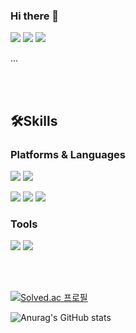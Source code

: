 ### Hi there 👋
<p>
<a href="https://cyns967.tistory.com/" target="_blank"><img src="https://img.shields.io/badge/BLOG-000000?style=flat-square&logo=Tistory&logoColor=white"/></a>
<a href="https://www.notion.so/Resume-4da0bc4d054d4d29be5539a920664296?pvs=4" target="_blank"><img src="https://img.shields.io/badge/PORTFOLIO-000000?style=flat-square&logo=Notion&logoColor=white"/></a>
<a href="mailto:0607yeonsoo@gmail.com" target="_blank"><img src="https://img.shields.io/badge/Mail-EA4335?style=flat-square&logo=Google&logoColor=white"/></a>
</p>

<p>
 ...
</p>

<br></br>
  

## 🛠Skills
### Platforms & Languages
<p>
<img src="https://img.shields.io/badge/SPRING-6DB33F?style=flat&logo=Spring&logoColor=white"/>
<img src="https://img.shields.io/badge/Amazon AWS-232F3E?style=flat&logo=Amazon AWS&logoColor=FF9900"/>
</p><p>
<img src="https://img.shields.io/badge/Java-orange?style=flat&logo=Java&logoColor=white"/>
<img src="https://img.shields.io/badge/Python-3776AB?style=flat&logo=Python&logoColor=white"/>
<img src="https://img.shields.io/badge/MySQL-4479A1?style=flat&logo=MySQL&logoColor=white"/>
</p>

### Tools
<p>
<img src="https://img.shields.io/badge/Git-F05032?style=flat&logo=Git&logoColor=white"/>
<img src="https://img.shields.io/badge/IntelliJ IDEA-000000?style=flat&logo=IntelliJ IDEA&logoColor=white"/>
</p>

<br></br>
<p>
 
[![Solved.ac
프로필](http://mazassumnida.wtf/api/v2/generate_badge?boj=0607cys)](https://solved.ac/0607cys)

![Anurag's GitHub stats](https://github-readme-stats.vercel.app/api?username=yawnsoo&show_icons=true&theme=github_dark)
</p>
<!--
**yawnsoo/yawnsoo** is a ✨ _special_ ✨ repository because its `README.md` (this file) appears on your GitHub profile.

Here are some ideas to get you started:

- 🔭 I’m currently working on ...
- 🌱 I’m currently learning ...
- 👯 I’m looking to collaborate on ...
- 🤔 I’m looking for help with ...
- 💬 Ask me about ...
- 📫 How to reach me: ...
- 😄 Pronouns: ...
- ⚡ Fun fact: ...
-->
